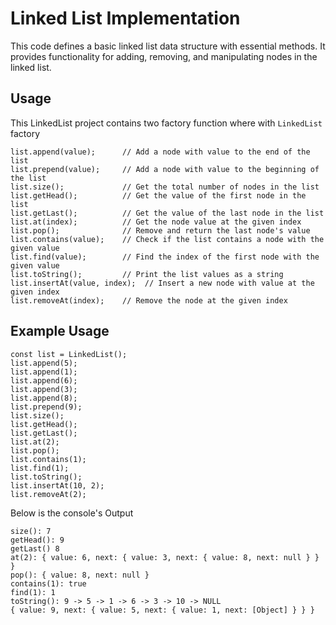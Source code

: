 # Linked List Implementation

This code defines a basic linked list data structure with essential methods. It provides functionality for adding, removing, and manipulating nodes in the linked list.

## Usage

This LinkedList project contains two factory function where with `LinkedList` factory 

```
list.append(value);      // Add a node with value to the end of the list
list.prepend(value);     // Add a node with value to the beginning of the list
list.size();             // Get the total number of nodes in the list
list.getHead();          // Get the value of the first node in the list
list.getLast();          // Get the value of the last node in the list
list.at(index);          // Get the node value at the given index
list.pop();              // Remove and return the last node's value
list.contains(value);    // Check if the list contains a node with the given value
list.find(value);        // Find the index of the first node with the given value
list.toString();         // Print the list values as a string
list.insertAt(value, index);  // Insert a new node with value at the given index
list.removeAt(index);    // Remove the node at the given index
```

## Example Usage

```
const list = LinkedList();
list.append(5);
list.append(1);
list.append(6);
list.append(3);
list.append(8);
list.prepend(9);
list.size();
list.getHead();
list.getLast();
list.at(2);
list.pop();
list.contains(1);
list.find(1);
list.toString();
list.insertAt(10, 2);
list.removeAt(2);
```

Below is the console's Output

```
size(): 7
getHead(): 9
getLast() 8
at(2): { value: 6, next: { value: 3, next: { value: 8, next: null } } }
pop(): { value: 8, next: null }
contains(1): true
find(1): 1
toString(): 9 -> 5 -> 1 -> 6 -> 3 -> 10 -> NULL
{ value: 9, next: { value: 5, next: { value: 1, next: [Object] } } }
```
